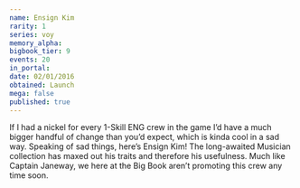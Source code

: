 ```yaml
---
name: Ensign Kim
rarity: 1
series: voy
memory_alpha:
bigbook_tier: 9
events: 20
in_portal:
date: 02/01/2016
obtained: Launch
mega: false
published: true
---
```


If I had a nickel for every 1-Skill ENG crew in the game I’d have a much bigger handful of change than you’d expect, which is kinda cool in a sad way. Speaking of sad things, here’s Ensign Kim! The long-awaited Musician collection has maxed out his traits and therefore his usefulness. Much like Captain Janeway, we here at the Big Book aren’t promoting this crew any time soon.
